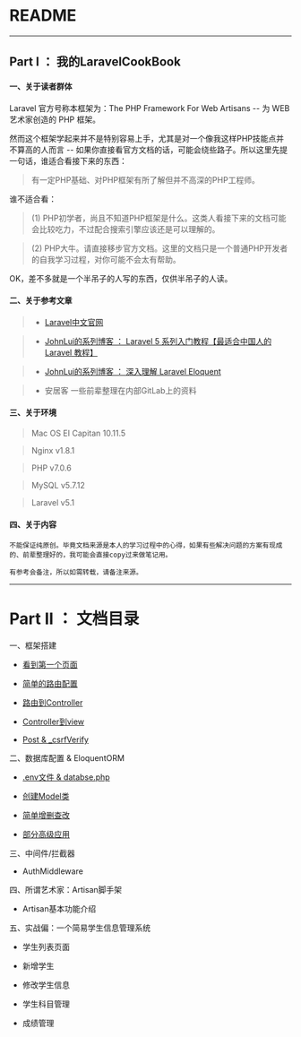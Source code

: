 # README

----------------

## Part I ： 我的LaravelCookBook

#### 一、关于读者群体

Laravel 官方号称本框架为：The PHP Framework For Web Artisans -- 为 WEB 艺术家创造的 PHP 框架。

然而这个框架学起来并不是特别容易上手，尤其是对一个像我这样PHP技能点并不算高的人而言 -- 如果你直接看官方文档的话，可能会绕些路子。所以这里先提一句话，谁适合看接下来的东西：

>   有一定PHP基础、对PHP框架有所了解但并不高深的PHP工程师。

谁不适合看：

>   (1) PHP初学者，尚且不知道PHP框架是什么。这类人看接下来的文档可能会比较吃力，不过配合搜索引擎应该还是可以理解的。

>   (2) PHP大牛。请直接移步官方文档。这里的文档只是一个普通PHP开发者的自我学习过程，对你可能不会太有帮助。

OK，差不多就是一个半吊子的人写的东西，仅供半吊子的人读。

#### 二、关于参考文章

>   * [Laravel中文官网](http://www.golaravel.com/)

>   * [JohnLui的系列博客 ： Laravel 5 系列入门教程【最适合中国人的 Laravel 教程】](https://lvwenhan.com/laravel/432.html)

>   * [JohnLui的系列博客 ： 深入理解 Laravel Eloquent](https://lvwenhan.com/laravel/421.html)

>   * 安居客 一些前辈整理在内部GitLab上的资料

#### 三、关于环境

>   Mac OS EI Capitan 10.11.5

>   Nginx   v1.8.1

>   PHP     v7.0.6

>   MySQL   v5.7.12

>   Laravel v5.1

#### 四、关于内容

    不能保证纯原创。毕竟文档来源是本人的学习过程中的心得，如果有些解决问题的方案有现成的、前辈整理好的，我可能会直接copy过来做笔记用。

    有参考会备注，所以如需转载，请备注来源。

------------------------------

# Part II ： 文档目录

一、框架搭建

* [看到第一个页面](./route.md#一第一个laravel页面)

* [简单的路由配置](./route.md#二laravel路由的简单应用)

* [路由到Controller](./route.md#三路由到Controller)

* [Controller到view](./route.md#四Controller到view)

* [Post & \_csrfVerify](./route.md)

二、数据库配置 & EloquentORM

* [.env文件 & databse.php](./db.md##1-env--databasephp)

* [创建Model类](./db.md#2创建model)

* [简单增删查改](./db.md#二eloquent-orm的基本语法)

* [部分高级应用](./db.md#三orm-提升)

三、中间件/拦截器

* AuthMiddleware

四、所谓艺术家：Artisan脚手架

* Artisan基本功能介绍

五、实战偏：一个简易学生信息管理系统

* 学生列表页面

* 新增学生

* 修改学生信息

* 学生科目管理

* 成绩管理